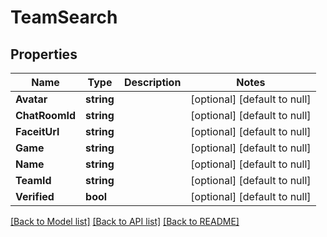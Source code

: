 # TeamSearch

## Properties
Name | Type | Description | Notes
------------ | ------------- | ------------- | -------------
**Avatar** | **string** |  | [optional] [default to null]
**ChatRoomId** | **string** |  | [optional] [default to null]
**FaceitUrl** | **string** |  | [optional] [default to null]
**Game** | **string** |  | [optional] [default to null]
**Name** | **string** |  | [optional] [default to null]
**TeamId** | **string** |  | [optional] [default to null]
**Verified** | **bool** |  | [optional] [default to null]

[[Back to Model list]](../README.md#documentation-for-models) [[Back to API list]](../README.md#documentation-for-api-endpoints) [[Back to README]](../README.md)

